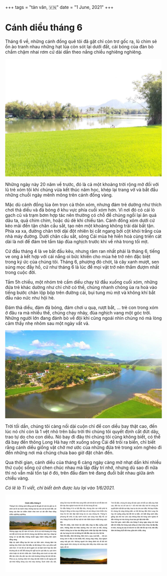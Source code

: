 +++
tags = "tản văn, 🇻🇳"
date = "1 June, 2021"
+++

# Cánh diều tháng 6

Tháng 6 về, những cánh đồng quê tôi đã gặt chỉ còn trơ gốc rạ, lũ chim sẻ ồn ào tranh nhau những hạt lúa còn sót lại dưới đất, cái bóng của đàn bò chầm chậm nhai rơm cứ dài dần theo nắng chiều nghiêng nghiêng.

![Từ bên "soi" nhìn về bến Bà Sáu](./tu-ben-soi-nhin-ve-ben-ba-6.jpg)

Những ngày này 20 năm về trước, đó là cả một khoảng trời rộng mở đối với lũ trẻ xóm tôi khi chúng vừa kết thúc năm học, khép lại trang vở và bắt đầu những chuỗi ngày mênh mông trên cánh đồng vàng.

Mặc dù cánh đồng lúa ôm trọn cả thôn xóm, nhưng đám trẻ dường như thích chơi thả diều và đá bóng ở khu vực phía cuối xóm hơn. Vì nơi đó có cái lò gạch cũ và trạm bơm hợp tác nên thường có chỗ để chúng ngồi lại ăn quả dâu ta, quả chim chim, hoặc dú dẻ khi chiều tàn. Cánh đồng xóm dưới cứ kéo mãi đến tận chân cầu sắt, tạo nên một khoảng không trải dài bất tận. Phía xa xa, đường chân trời dài đột nhiên bị cắt ngang bởi cột khói trắng của nhà máy đường. Dưới chân cầu sắt, sông Cái mùa hè hiền hoà cùng triền cát dài là nơi để đám trẻ tắm táp đùa nghịch trước khi về nhà trong tối mịt.

Cứ đầu tháng 4 là ve bắt đầu kêu, nhưng râm ran nhất phải là tháng 6, tiếng ve ong ả kết hợp với cái nắng oi bức khiến cho mùa hè trở nên đặc biệt trong ký ức của chúng tôi. Tháng 6, phượng đỏ chót, lá cây xanh mượt, sen súng mọc đầy hồ, cứ như tháng 6 là lúc để mọi vật trở nên thắm đượm nhất trong cuộc đời.

Tầm 5h chiều, một nhóm trẻ cầm diều chạy từ đầu xuống cuối xóm, những đứa trẻ khác dường như chỉ chờ có thế, chúng nhanh chóng ùa ra hoà vào tiếng bước chân lộp bộp trên đường cái, bụi tung mù mịt và không khí bắt đầu náo nức như hội hè.

Đám thả diều, đám đá bóng, đám chơi u quạ, rượt bắt, ... trẻ con trong xóm ở đâu ra mà nhiều thế, chúng chạy nhảy, đùa nghịch vang một góc trời. Những người lớn đang đánh bò về đôi khi cũng ngoái nhìn chúng nó mà lòng cảm thấy nhẹ nhõm sau một ngày vất vả.

![Xóm Bầu](./xom-bau.jpg)

Trời tối dần, chúng tôi càng nối dài cuộn chỉ để con diều bay thật cao, đến lúc nó chỉ còn là 1 vệt nhỏ trên bầu trời thì chúng tôi quyết định cắt đứt dây, trao tự do cho con diều. Nó bay đi đâu thì chúng tôi cũng không biết, có thể đã bay đến thông Long Hà hay rớt xuống sông Cái để trôi ra biển, chỉ biết rằng cánh diều giống vật chở mơ ước của những đứa trẻ trong xóm nghèo đi đến những nơi mà chúng chưa bao giờ đặt chân đến.

Qua thời gian, cánh diều của tháng 6 càng ngày càng mờ nhạt dần khi nhiều thứ cuộc sống cứ chen chúc nhau mà lấp đầy trí nhớ, nhưng dù sao đi nữa thì nó vẫn mãi tồn tại ở đó, trên đầu đám trẻ đang đuổi bắt nhau giữa ánh chiều vàng.

_Có lẽ là Tí viết, chỉ biết ảnh được lưu lại vào 1/6/2021._

![Ảnh chụp màn hình bài Cánh diều tháng 6](./canh-dieu-thang-6.jpg)
